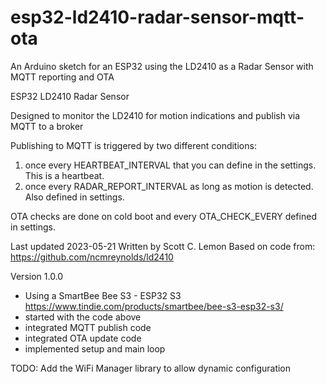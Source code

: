 # esp32-ld2410-radar-sensor-mqtt-ota
An Arduino sketch for an ESP32 using the LD2410 as a Radar Sensor with MQTT reporting and OTA

ESP32 LD2410 Radar Sensor

Designed to monitor the LD2410 for motion indications and publish via MQTT to a broker

Publishing to MQTT is triggered by two different conditions:
 1. once every HEARTBEAT_INTERVAL that you can define in the settings.  This is a heartbeat.
 2. once every RADAR_REPORT_INTERVAL as long as motion is detected. Also defined in settings.

OTA checks are done on cold boot and every OTA_CHECK_EVERY defined in settings.

 Last updated 2023-05-21
 Written by Scott C. Lemon
 Based on code from:
         https://github.com/ncmreynolds/ld2410

Version 1.0.0
 - Using a SmartBee Bee S3 - ESP32 S3
     https://www.tindie.com/products/smartbee/bee-s3-esp32-s3/
 - started with the code above
 - integrated MQTT publish code
 - integrated OTA update code
 - implemented setup and main loop

TODO:
   Add the WiFi Manager library to allow dynamic configuration
